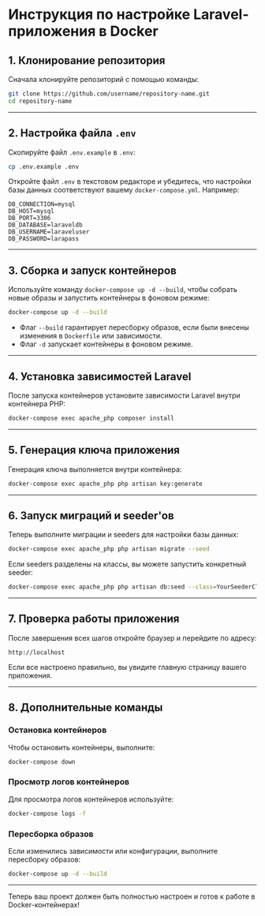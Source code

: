 # Инструкция по настройке Laravel-приложения в Docker

## 1. Клонирование репозитория
Сначала клонируйте репозиторий с помощью команды:

```bash
git clone https://github.com/username/repository-name.git
cd repository-name
```

---

## 2. Настройка файла `.env`
Скопируйте файл `.env.example` в `.env`:

```bash
cp .env.example .env
```

Откройте файл `.env` в текстовом редакторе и убедитесь, что настройки базы данных соответствуют вашему `docker-compose.yml`. Например:

```env
DB_CONNECTION=mysql
DB_HOST=mysql
DB_PORT=3306
DB_DATABASE=laraveldb
DB_USERNAME=laraveluser
DB_PASSWORD=larapass
```

---

## 3. Сборка и запуск контейнеров
Используйте команду `docker-compose up -d --build`, чтобы собрать новые образы и запустить контейнеры в фоновом режиме:

```bash
docker-compose up -d --build
```

- Флаг `--build` гарантирует пересборку образов, если были внесены изменения в `Dockerfile` или зависимости.
- Флаг `-d` запускает контейнеры в фоновом режиме.

---

## 4. Установка зависимостей Laravel
После запуска контейнеров установите зависимости Laravel внутри контейнера PHP:

```bash
docker-compose exec apache_php composer install
```

---

## 5. Генерация ключа приложения
Генерация ключа выполняется внутри контейнера:

```bash
docker-compose exec apache_php php artisan key:generate
```

---

## 6. Запуск миграций и seeder'ов
Теперь выполните миграции и seeders для настройки базы данных:

```bash
docker-compose exec apache_php php artisan migrate --seed
```

Если seeders разделены на классы, вы можете запустить конкретный seeder:

```bash
docker-compose exec apache_php php artisan db:seed --class=YourSeederClass
```

---

## 7. Проверка работы приложения
После завершения всех шагов откройте браузер и перейдите по адресу:

```
http://localhost
```

Если все настроено правильно, вы увидите главную страницу вашего приложения.

---

## 8. Дополнительные команды

### Остановка контейнеров
Чтобы остановить контейнеры, выполните:

```bash
docker-compose down
```

### Просмотр логов контейнеров
Для просмотра логов контейнеров используйте:

```bash
docker-compose logs -f
```

### Пересборка образов
Если изменились зависимости или конфигурации, выполните пересборку образов:

```bash
docker-compose up -d --build
```

---

Теперь ваш проект должен быть полностью настроен и готов к работе в Docker-контейнерах!
